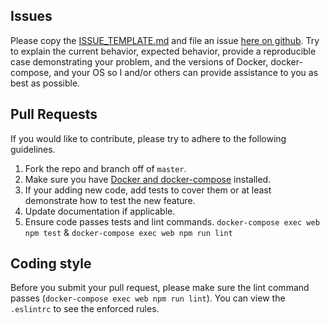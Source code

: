 ## Issues
Please copy the [ISSUE_TEMPLATE.md](ISSUE_TEMPLATE.md) and file an issue [here on github](https://github.com/Robert-W/mern-kit/issues).  Try to explain the current behavior, expected behavior, provide a reproducible case demonstrating your problem, and the versions of Docker, docker-compose, and your OS so I and/or others can provide assistance to you as best as possible.

## Pull Requests
If you would like to contribute, please try to adhere to the following guidelines.
1. Fork the repo and branch off of `master`.
2. Make sure you have [Docker and docker-compose]() installed.
3. If your adding new code, add tests to cover them or at least demonstrate how to test the new feature.
4. Update documentation if applicable.
5. Ensure code passes tests and lint commands. `docker-compose exec web npm test` & `docker-compose exec web npm run lint`

## Coding style
Before you submit your pull request, please make sure the lint command passes (`docker-compose exec web npm run lint`). You can view the `.eslintrc` to see the enforced rules.
